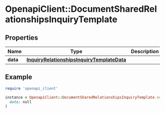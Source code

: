# OpenapiClient::DocumentSharedRelationshipsInquiryTemplate

## Properties

| Name | Type | Description | Notes |
| ---- | ---- | ----------- | ----- |
| **data** | [**InquiryRelationshipsInquiryTemplateData**](InquiryRelationshipsInquiryTemplateData.md) |  | [optional] |

## Example

```ruby
require 'openapi_client'

instance = OpenapiClient::DocumentSharedRelationshipsInquiryTemplate.new(
  data: null
)
```

